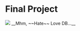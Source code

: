 # Final Project
<img src="https://media.tenor.com/Ag1n3k48Q-0AAAAM/sad-peachcat.gif">
__Mhm, ~~Hate~~ Love DB...__
